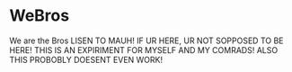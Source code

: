 # WeBros
We are the Bros
LISEN TO MAUH! IF UR HERE, UR NOT SOPPOSED TO BE HERE! THIS IS AN EXPIRIMENT FOR MYSELF AND MY COMRADS! ALSO THIS PROBOBLY DOESENT EVEN WORK!
